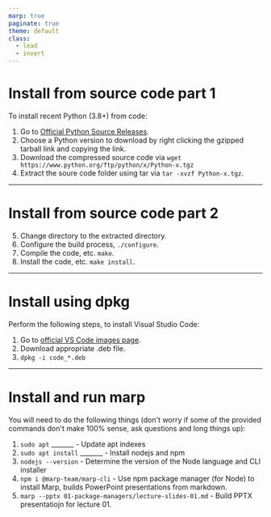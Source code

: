 ```yaml
---
marp: true
paginate: true
theme: default
class:
  - lead
  - invert
---
```


# Install from source code part 1

To install recent Python (3.8+) from code:
1. Go to [Official Python Source Releases](https://www.python.org/downloads/source/).
2. Choose a Python version to download by right clicking the gzipped tarball link and copying the link.
3. Download the compressed source code via ```wget https://www.python.org/ftp/python/x/Python-x.tgz```
4. Extract the soure code folder using tar via ```tar -xvzf Python-x.tgz```.

-------------------------------
# Install from source code part 2

5. Change directory to the extracted directory.
6. Configure the build process, ```./configure```.
7. Compile the code, etc. ```make```.
8. Install the code, etc. ```make install```.

-------------------------------

# Install using dpkg

Perform the following steps, to install Visual Studio Code:

1. Go to [official VS Code images page](https://code.visualstudio.com/download).
2. Download appropriate .deb file.
3. ```dpkg -i code_*.deb```

-------------------------------

# Install and run marp

You will need to do the following things (don't worry if some of the provided commands don't make 100% sense, ask questions and long things up):

1. ```sudo apt``` _______ - Update apt indexes
2. ```sudo apt install``` _______ - Install nodejs and npm
3. ```nodejs --version``` - Determine the version of the Node language and CLI installer
4. ```npm i @marp-team/marp-cli``` - Use npm package manager (for Node) to install Marp, builds PowerPoint presentations from markdown.
5. ```marp --pptx 01-package-managers/lecture-slides-01.md``` - Build PPTX presentatiojn for lecture 01.
